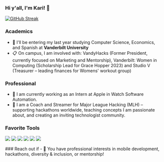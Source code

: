 ### Hi y'all, I'm Kari! 👋

[![GitHub Streak](https://streak-stats.demolab.com?user=KarolinaGroszewska&theme=github-dark-blue&date_format=M%20j%5B%2C%20Y%5D)](https://git.io/streak-stats)

### Academics
- 🏫 I'll be entering my last year studying Computer Science, Economics, and Spanish at **Vanderbilt University**
- 📋 On campus, I am involved with: VandyHacks (Former President, currently focused on Marketing and Mentorship), Vanderbilt: Women in Computing (Scholarship Lead for Grace Hopper 2023) and Studio V (Treasurer – leading finances for Womens' workout group)

### Professional 
- 🍎 I am currently working as an Intern at Apple in Watch Software Automation.
- 🛫 I am a Coach and Streamer for Major League Hacking (MLH) – supporting hackathons worldwide, teaching concepts I am passionate about, and creating an inviting technologist community. 

### Favorite Tools
<p>
<img src="https://img.shields.io/badge/-Swift-orange?style=flat&logo=swift&logoColor=FFFFFF">
<img src="https://img.shields.io/badge/-React-000000?style=flat&logo=react&logoColor=FFFFFF">
<img src="https://img.shields.io/badge/-JavaScript-yellow?style=flat&logo=javascript&logoColor=ffffff">
<img src="https://img.shields.io/badge/-Flask-blue?style=flat&logo=flask&logoColor=FFFFFF">
<img src="https://img.shields.io/badge/-Firebase-FFA611?style=flat&logo=firebase&logoColor=FFFFFF">
<img src="https://img.shields.io/badge/-MongoDB-4DB33D?style=flat&logo=mongodb&logoColor=FFFFFF">
</p>
### Reach out if
- 💬 You have professional interests in mobile development, hackathons, diversity & inclusion, or mentorship!



